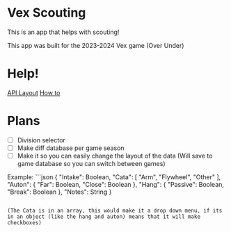 # Vex Scouting

This is an app that helps with scouting!

This app was built for the 2023-2024 Vex game (Over Under)

# Help!

[API Layout](/docs/apiRoutes.md)
[How to](/docs/howTo.md)

# Plans

- [ ] Division selector
- [ ] Make diff database per game season
- [ ] Make it so you can easily change the layout of the data (Will save to game database so you can switch between games)

Example: ```json
{
    "Intake": Boolean,
    "Cata": [
        "Arm", "Flywheel", "Other"
    ],
    "Auton": {
        "Far": Boolean,
        "Close": Boolean
    },
    "Hang": {
        "Passive": Boolean,
        "Break": Boolean
    },
    "Notes": String
}
```

(The Cata is in an array, this would make it a drop down menu, if its in an object (like the hang and auton) means that it will make checkboxes)